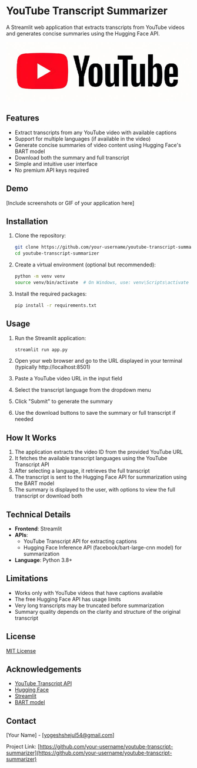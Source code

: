 # YouTube Transcript Summarizer

A Streamlit web application that extracts transcripts from YouTube videos and generates concise summaries using the Hugging Face API.

![YouTube Transcript Summarizer](https://raw.githubusercontent.com/gopiashokan/YouTube-Video-Transcript-Summarizer-with-GenAI/main/image/youtube_banner.JPG)

## Features

- Extract transcripts from any YouTube video with available captions
- Support for multiple languages (if available in the video)
- Generate concise summaries of video content using Hugging Face's BART model
- Download both the summary and full transcript
- Simple and intuitive user interface
- No premium API keys required

## Demo

[Include screenshots or GIF of your application here]

## Installation

1. Clone the repository:
   ```bash
   git clone https://github.com/your-username/youtube-transcript-summarizer.git
   cd youtube-transcript-summarizer
   ```

2. Create a virtual environment (optional but recommended):
   ```bash
   python -m venv venv
   source venv/bin/activate  # On Windows, use: venv\Scripts\activate
   ```

3. Install the required packages:
   ```bash
   pip install -r requirements.txt
   ```

## Usage

1. Run the Streamlit application:
   ```bash
   streamlit run app.py
   ```

2. Open your web browser and go to the URL displayed in your terminal (typically http://localhost:8501)

3. Paste a YouTube video URL in the input field

4. Select the transcript language from the dropdown menu

5. Click "Submit" to generate the summary

6. Use the download buttons to save the summary or full transcript if needed

## How It Works

1. The application extracts the video ID from the provided YouTube URL
2. It fetches the available transcript languages using the YouTube Transcript API
3. After selecting a language, it retrieves the full transcript
4. The transcript is sent to the Hugging Face API for summarization using the BART model
5. The summary is displayed to the user, with options to view the full transcript or download both

## Technical Details

- **Frontend**: Streamlit
- **APIs**:
  - YouTube Transcript API for extracting captions
  - Hugging Face Inference API (facebook/bart-large-cnn model) for summarization
- **Language**: Python 3.8+

## Limitations

- Works only with YouTube videos that have captions available
- The free Hugging Face API has usage limits
- Very long transcripts may be truncated before summarization
- Summary quality depends on the clarity and structure of the original transcript

## License

[MIT License](LICENSE)

## Acknowledgements

- [YouTube Transcript API](https://github.com/jdepoix/youtube-transcript-api)
- [Hugging Face](https://huggingface.co/)
- [Streamlit](https://streamlit.io/)
- [BART model](https://huggingface.co/facebook/bart-large-cnn)

## Contact

[Your Name] - [yogeshshejul54@gmail.com]

Project Link: [https://github.com/your-username/youtube-transcript-summarizer](https://github.com/your-username/youtube-transcript-summarizer)
